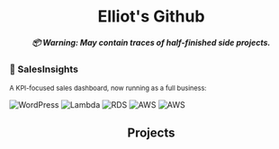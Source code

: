 <h1 align="center">
  Elliot's Github
  <h5 align="center">
    📦 Warning: May contain traces of half-finished side projects.
  </h5>
</h1>

### 💼 SalesInsights
<sub>A KPI-focused sales dashboard, now running as a full business:  

![WordPress](https://img.shields.io/badge/WordPress-21759B?logo=wordpress&logoColor=white)
![Lambda](https://img.shields.io/badge/AWS-232F3E?logo=awslambda)
![RDS](https://img.shields.io/badge/AWS-232F3E?logo=awsrds)
![AWS](https://img.shields.io/badge/AWS-232F3E?logo=amazonwebservices)
![AWS](https://img.shields.io/badge/AWS-232F3E?logo=amazonwebservices)


<h2 align="center">Projects</h2>

